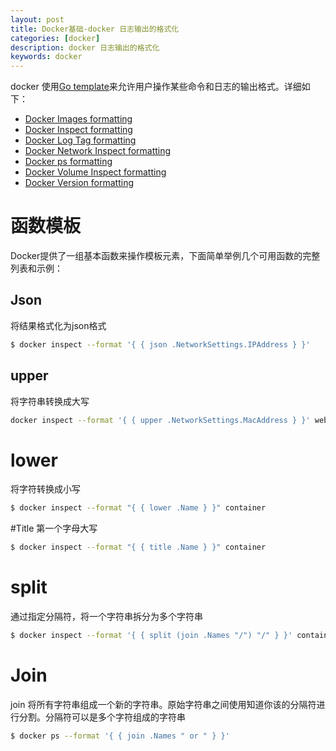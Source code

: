 ```yaml
---
layout: post
title: Docker基础-docker 日志输出的格式化
categories: [docker]
description: docker 日志输出的格式化
keywords: docker
---
```


docker 使用[Go template](https://golang.org/pkg/text/template/)来允许用户操作某些命令和日志的输出格式。详细如下：
* [Docker Images formatting](https://docs.docker.com/engine/reference/commandline/images/posts/#formatting)
* [Docker Inspect formatting](https://docs.docker.com/engine/reference/commandline/inspect/#examples)
* [Docker Log Tag formatting](https://docs.docker.com/engine/admin/logging/log_tags/)
* [Docker Network Inspect formatting](https://docs.docker.com/engine/reference/commandline/network_inspect/)
* [Docker ps formatting](https://docs.docker.com/engine/reference/commandline/ps/#formatting)
* [Docker Volume Inspect formatting](https://docs.docker.com/engine/reference/commandline/volume_inspect/)
* [Docker Version formatting](https://docs.docker.com/engine/reference/commandline/version/#examples)

<!--more-->
# 函数模板
Docker提供了一组基本函数来操作模板元素，下面简单举例几个可用函数的完整列表和示例：
## Json
将结果格式化为json格式
```bash
$ docker inspect --format '{ { json .NetworkSettings.IPAddress } }'
```

## upper
将字符串转换成大写
```bash
docker inspect --format '{ { upper .NetworkSettings.MacAddress } }' webtest1
```

# lower
将字符转换成小写
```bash
$ docker inspect --format "{ { lower .Name } }" container
```

#Title
第一个字母大写
```bash
$ docker inspect --format "{ { title .Name } }" container
```

# split
通过指定分隔符，将一个字符串拆分为多个字符串
```bash
$ docker inspect --format '{ { split (join .Names "/") "/" } }' container
```

# Join
join 将所有字符串组成一个新的字符串。原始字符串之间使用知道你该的分隔符进行分割。分隔符可以是多个字符组成的字符串
```bash
$ docker ps --format '{ { join .Names " or " } }'
```
